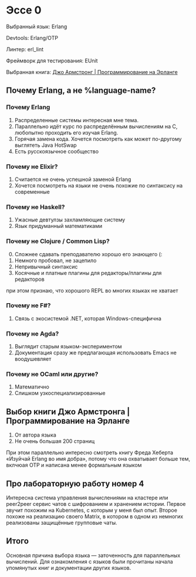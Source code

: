 # Эссе 0


Выбранный язык: Erlang

Devtools: Erlang/OTP

Линтер: erl\_lint

Фреймворк для тестирования: EUnit

Выбранная книга: [Джо Армстронг | Программирование на Эрланге](https://github.com/dyp2000/Russian-Armstrong-Erlang)


## Почему Erlang, а не %language-name?

### Почему Erlang
1. Распределенные системы интересная мне тема. 
2. Параллельно идёт курс по распределённым вычислениям на C, любопытно проходить его изучая Erlang.
3. Горячая замена кода. Хочется посмотреть как может по-другому выглятеть Java HotSwap 
4. Есть русскоязычное сообщество

### Почему не Elixir?
1. Считается не очень успешной заменой Erlang
2. Хочется посмотреть на языки не очень похожие по синтаксису на современные

### Почему не Haskell?
1. Ужасные девтулзы захламляющие систему
2. Язык придуманный математиками

### Почему не Clojure / Common Lisp?
0. Сложнее сдавать преподавателю хорошо его знающего (:
1. Немного пробовал, не зацепило
2. Непривычный синтаксис
3. Косячные и платные плагины для редакторы/плагины для редакторов

при этом признаю, что хорошого REPL во многих языках не хватает

### Почему не F#?
1. Связь с экосистемой .NET, которая Windows-специфична

### Почему не Agda?
1. Выглядит старым языком-экспериментом
2. Документация сразу же предлагающая использовать Emacs не воодушевляет

### Почему не OCaml или другие?
1. Математично
2. Слишком узкоспециализированные

## Выбор книги Джо Армстронга | Программирование на Эрланге
1. От автора языка 
2. Не очень большая 200 страниц

При этом параллельно интересно смотреть книгу Фреда Хеберта «Изуйчай Erlang во имя добра», потому что она охватывает больше тем, вклчюая OTP и написана менее формальным языком

## Про лабораторную работу номер 4

Интересна система управления вычислениями на кластере или peer2peer сервис чатов с шифрованием и хранением истории. Первое звучит похожим на Kubernetes, с которым у меня был опыт. Второе похоже на реализацию своего Matrix, в котором в одном из немногих реализованы защищённые групповые чаты.

## Итого

Основная причина выбора языка — заточенность для параллельных вычислений. Для ознакомления с языков были прочитаны начала упомянутых книг и документации других языков.

